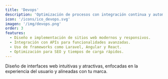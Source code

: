 ```yaml
---
title: 'Devops'
description: 'Optimización de procesos con integración continua y automatización, asegurando despliegues rápidos y escalables.'
icon: '/icons/ico_devops.svg'
imagen: '/img/devops.png'
order: 3
features:
  - Diseño e implementación de sitios web modernos y responsivos.
  - Integración con APIs para funcionalidades avanzadas.
  - Uso de frameworks como Laravel, Angular y React.
  - Optimización para SEO y tiempos de carga rápidos.
---
```

Diseño de interfaces web intuitivas y atractivas, enfocadas en la experiencia del usuario y alineadas con tu marca.